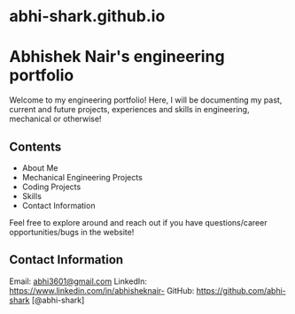 # abhi-shark.github.io

# Abhishek Nair's engineering portfolio


Welcome to my engineering portfolio! Here, I will be documenting my past, current and future projects, experiences and skills in engineering, mechanical or otherwise!

## Contents
- About Me
- Mechanical Engineering Projects
- Coding Projects
- Skills
- Contact Information

Feel free to explore around and reach out if you have questions/career opportunities/bugs in the website!

## Contact Information
Email: abhi3601@gmail.com
LinkedIn: https://www.linkedin.com/in/abhisheknair-
GitHub: https://github.com/abhi-shark [@abhi-shark]